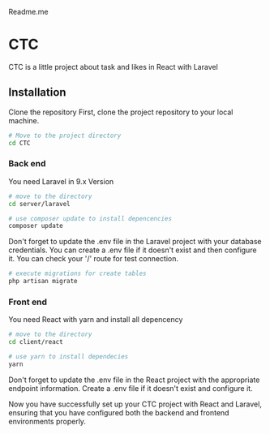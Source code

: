 Readme.me
# CTC

CTC is a little project about task and likes in React with Laravel

## Installation

Clone the repository
First, clone the project repository to your local machine.

```bash
# Move to the project directory
cd CTC
```

### Back end
You need Laravel in 9.x Version

```bash
# move to the directory
cd server/laravel

# use composer update to install depencencies
composer update
```
Don't forget to update the .env file in the Laravel project with your database credentials. You can create a .env file if it doesn't exist and then configure it.
You can check your '/' route for test connection.

```bash
# execute migrations for create tables
php artisan migrate
```

### Front end
You need React with yarn and install all depencency
```bash
# move to the directory
cd client/react

# use yarn to install dependecies
yarn
```

Don't forget to update the .env file in the React project with the appropriate endpoint information. Create a .env file if it doesn't exist and configure it.

Now you have successfully set up your CTC project with React and Laravel, ensuring that you have configured both the backend and frontend environments properly.